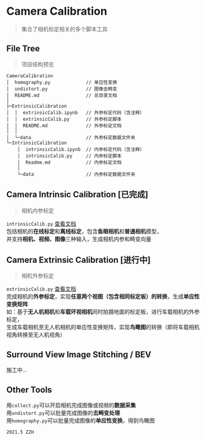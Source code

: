 # Camera Calibration
> 集合了相机标定相关的多个脚本工具  

## File Tree  
> 项目结构预览  
```
CameraCalibration  
│  homography.py             // 单应性变换
│  undistort.py              // 图像去畸变
│  README.md                 // 总目录文档
│    
├─ExtrinsicCalibration  
│  │  extrinsicCalib.ipynb   // 外参标定代码（含注释）
│  │  extrinsicCalib.py      // 外参标定脚本
│  │  README.md              // 外参标定文档
│  │    
│  └─data                    // 外参标定数据文件夹
└─IntrinsicCalibration  
    │  intrinsicCalib.ipynb  // 内参标定代码（含注释）
    │  intrinsicCalib.py     // 内参标定脚本
    │  Readme.md             // 内参标定文档
    │    
    └─data                   // 内参标定数据文件夹
```  
  
## Camera Intrinsic Calibration [已完成]
> 相机内参标定   
  
`intrinsicCalib.py`  [查看文档](./IntrinsicCalibration/README.md/)  
包括相机的**在线标定**和**离线标定**，包含**鱼眼相机**和**普通相机**模型，  
并支持**相机、视频、图像**三种输入，生成相机内参和畸变向量   
  
## Camera Extrinsic Calibration [进行中]
> 相机外参标定   

`extrinsicCalib.py`  [查看文档](./ExtrinsicCalibration/README.md/)    
完成相机的**外参标定**，实现**任意两个视图（包含相同标定板）的转换**，生成**单应性变换矩阵**  
如：基于**无人机相机**和**车载环视相机**同时拍摄地面的标定板，进行车载相机的外参标定，  
生成车载相机至无人机相机的单应性变换矩阵，实现**鸟瞰图**的转换（即将车载相机视角转换至无人机视角）    
  
## Surround View Image Stitching / BEV
施工中...  
  
## Other Tools  
用`collect.py`可以开启相机完成图像或视频的**数据采集**  
用`undistort.py`可以批量完成图像的**去畸变处理**   
用`homography.py`可以批量完成图像的**单应性变换**，得到鸟瞰图  
   
    
`2021.5 ZZH`  
